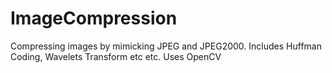 # ImageCompression
Compressing images by mimicking JPEG and JPEG2000. Includes Huffman Coding, Wavelets Transform etc etc. Uses OpenCV

